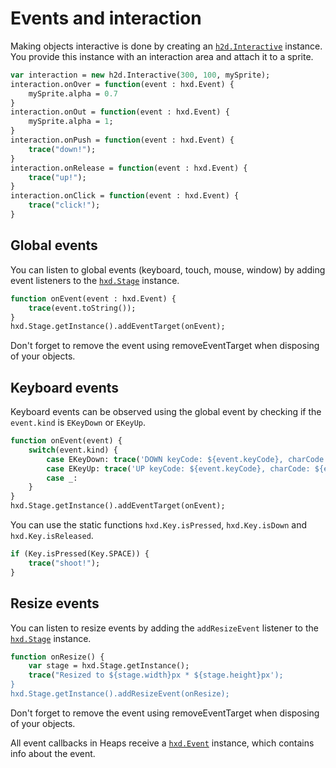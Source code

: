 # Events and interaction

Making objects interactive is done by creating an [`h2d.Interactive`](api/h2d/Interactive.html) instance. You provide this instance with an interaction area and attach it to a sprite.

```haxe
var interaction = new h2d.Interactive(300, 100, mySprite);
interaction.onOver = function(event : hxd.Event) {
	mySprite.alpha = 0.7
}
interaction.onOut = function(event : hxd.Event) {
	mySprite.alpha = 1;
}
interaction.onPush = function(event : hxd.Event) {
	trace("down!");
}
interaction.onRelease = function(event : hxd.Event) {
	trace("up!");
}
interaction.onClick = function(event : hxd.Event) {
	trace("click!");
}
```

## Global events

You can listen to global events (keyboard, touch, mouse, window) by adding event listeners to the [`hxd.Stage`](api/hxd/Stage.html) instance.

```haxe
function onEvent(event : hxd.Event) {
	trace(event.toString());
}
hxd.Stage.getInstance().addEventTarget(onEvent);
```
Don't forget to remove the event using removeEventTarget when disposing of your objects.

## Keyboard events

Keyboard events can be observed using the global event by checking if the `event.kind` is `EKeyDown` or `EKeyUp`.

```haxe
function onEvent(event) {
	switch(event.kind) {
		case EKeyDown: trace('DOWN keyCode: ${event.keyCode}, charCode: ${event.charCode}');
		case EKeyUp: trace('UP keyCode: ${event.keyCode}, charCode: ${event.charCode}');
		case _:
	}
}
hxd.Stage.getInstance().addEventTarget(onEvent);
```

You can use the static functions `hxd.Key.isPressed`, `hxd.Key.isDown` and `hxd.Key.isReleased`.

```haxe
if (Key.isPressed(Key.SPACE)) {
	trace("shoot!");
}
```

## Resize events

You can listen to resize events by adding the `addResizeEvent` listener to the [`hxd.Stage`](api/hxd/Stage.html) instance.

```haxe
function onResize() {
	var stage = hxd.Stage.getInstance();
	trace("Resized to ${stage.width}px * ${stage.height}px');
}
hxd.Stage.getInstance().addResizeEvent(onResize);
```
Don't forget to remove the event using removeEventTarget when disposing of your objects.


All event callbacks in Heaps receive a [`hxd.Event`](api/hxd/Event.html) instance, which contains info about the event.
